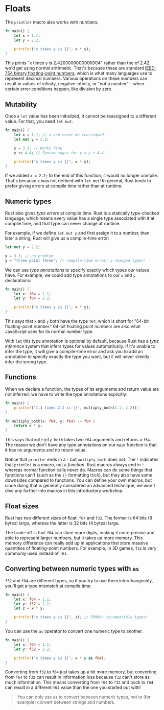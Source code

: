 # Floats

The `println!` macro also works with numbers.

```rust
fn main() {
    let x = 1.1;
    let y = 2.2;

    println!("x times y is {}", x * y);
}
```

This prints "x times y is 2.4200000000000004" rather than the of 2.42 we'd get
using normal arithmetic. That's because these are standard [IEEE-754 binary floating-point numbers](https://en.wikipedia.org/wiki/IEEE_754#Binary), which
is what many languages use to represent decimal numbers. Various operations on
these numbers can result in values of infinity, negative infinity, or 
"not a number" - when certain error conditions happen, like division by zero.

## Mutability

Once a `let` value has been initialized, it cannot be reassigned to a different
value. For that, you need `let mut`.

```rust
fn main() {
    let x = 1.1; // x can never be reassigned
    let mut y = 2.2;

    y = 3.3; // Works fine
    y += 4.4; // Syntax sugar for y = y + 4.4

    println!("x times y is {}", x * y);
}
```

If we added `x = 2.2;` to the end of this function, it would no longer compile.
That's because `x` was not defined with `let mut`! In general, Rust tends to
prefer giving errors at compile time rather than at runtime.

## Numeric types

Rust also gives *type errors* at compile time. Rust is a statically type-checked 
language, which means every value has a single type associated with it at 
compile time, and that type can never change at runtime.

For example, if we define `let mut y` and first assign it to a number, then
later a string, Rust will give us a compile-time error:

```rust
let mut y = 2.2;

y = 3.3; // no problem
y = "three point three"; // compile-time error; y changed types!
```

We can use *type annotations* to specify exactly which types our values have. 
For example, we could add type annotations to our `x` and `y` declarations:

```rust
fn main() {
    let x: f64 = 1.1;
    let y: f64 = 2.2;

    println!("x times y is {}", x * y);
}
```

This says that `x` and `y` both have the type `f64`, which is short for 
"64-bit floating-point number." 64-bit floating point numbers are also what
JavaScript uses for its normal number type.

With `let` this type annotation is optional by default, because Rust has a
*type inference* system that infers types for values automatically. If it's
unable to infer the type, it will give a compile-time error and ask you to
add an annotation to specify exactly the type you want, but it will never 
silently infer the wrong type.

## Functions

When we declare a function, the types of its arguments and return value are not 
inferred; we have to write the type annotations explicitly:

```rust
fn main() {
    println!("1.1 times 2.2 is {}", multiply_both(1.1, 2.2));
}

fn multiply_both(x: f64, y: f64) -> f64 {
    return x * y;
}
```

This says that `multiply_both` takes two `f64` arguments and returns a `f64`.
The reason we don't have any type annotations on our `main` function is that it 
has no arguments and no return value.

Notice that `println!` ends in a `!` but `multiply_both` does not. The `!`
indicates that `println!` is a *macro*, not a *function*. Rust macros always end 
in `!` whereas normal function calls never do. Macros can do some things that
functions can't (such as the `{}` formatting trick), but they also have some
downsides compared to functions. You can define your own macros, but since
doing that is generally considered an advanced technique, we won't dive any
further into macros in this introductory workshop.

## Float sizes

Rust has two different sizes of float: `f64` and `f32`. The former is 64 bits
(8 bytes) large, whereas the latter is 32 bits (4 bytes) large.

The trade-off is that `f64` can store more digits, making it more precise and
able to represent larger numbers, but it takes up more memory. This memory
difference can really add up in applications that store massive quantities of 
floating-point numbers. For example, in 3D games, `f32` is very commonly used
instead of `f64`.

## Converting between numeric types with `as`

`f32` and `f64` are different types, so if you try to use them interchangeably,
you'll get a type mismatch at compile time:

```rust
fn main() {
    let x: f64 = 1.1;
    let y: f32 = 2.2;
    let z = x * y;

    println!("x times y is {}", z); // ERROR: incompatible types!
}
```

You can use the `as` operator to convert one numeric type to another.

```rust
fn main() {
    let x: f64 = 1.1;
    let y: f32 = 2.2;

    println!("x times y is {}", x * y as f64);
}
```

Converting from `f32` to `f64` just takes up a bit more memory, but converting
from `f64` to `f32` can result in information loss because `f32` can't store
as much information. This means converting from `f64` to `f32` and back to
`f64` can result in a different `f64` value than the one you started out with!

> You can only use `as` to convert between numeric types, not to
> (for example) convert between strings and numbers.
